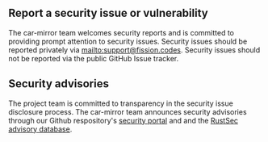 ## Report a security issue or vulnerability

The car-mirror team welcomes security reports and is committed to
providing prompt attention to security issues. Security issues should be
reported privately via [mailto:support@fission.codes][support-email]. Security issues should
not be reported via the public GitHub Issue tracker.

## Security advisories

The project team is committed to transparency in the security issue disclosure
process. The car-mirror team announces security advisories through our
Github respository's [security portal][sec-advisories] and and the
[RustSec advisory database][rustsec-db].

[rustsec-db]: https://github.com/RustSec/advisory-db
[sec-advisories]: https://github.com/fission-codes/rs-car-mirror/security/advisories
[support-email]: mailto:mailto:support@fission.codes
